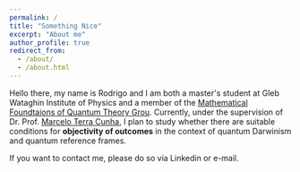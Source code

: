 ```yaml
---
permalink: /
title: "Something Nice"
excerpt: "About me"
author_profile: true
redirect_from: 
  - /about/
  - /about.html
---
```


Hello there, my name is Rodrigo and I am both a master's student at Gleb Wataghin Institute of Physics and a member of the [Mathematical Foundtaions of Quantum Theory Grou](https://www.ime.unicamp.br/~mfq/). Currently, under the supervision of Dr. Prof. [Marcelo Terra Cunha](https://scholar.google.com.br/citations?user=LG4eyFYAAAAJ), I plan to study whether there are suitable conditions for __objectivity of outcomes__ in the context of quantum Darwinism and quantum reference frames.

If you want to contact me, please do so via Linkedin or e-mail.